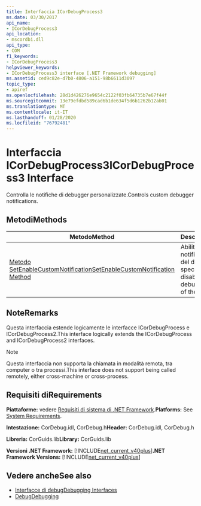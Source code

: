 ```yaml
---
title: Interfaccia ICorDebugProcess3
ms.date: 03/30/2017
api_name:
- ICorDebugProcess3
api_location:
- mscordbi.dll
api_type:
- COM
f1_keywords:
- ICorDebugProcess3
helpviewer_keywords:
- ICorDebugProcess3 interface [.NET Framework debugging]
ms.assetid: ced9c82e-d7b0-4806-a151-98b6611d3097
topic_type:
- apiref
ms.openlocfilehash: 28d1d426276e9654c2122f03fb64735b7e67f44f
ms.sourcegitcommit: 13e79efdbd589cad6b1de634f5d6b1262b12ab01
ms.translationtype: MT
ms.contentlocale: it-IT
ms.lasthandoff: 01/28/2020
ms.locfileid: "76792481"
---
```

# <a name="icordebugprocess3-interface"></a><span data-ttu-id="693ac-102">Interfaccia ICorDebugProcess3</span><span class="sxs-lookup"><span data-stu-id="693ac-102">ICorDebugProcess3 Interface</span></span>
<span data-ttu-id="693ac-103">Controlla le notifiche di debugger personalizzate.</span><span class="sxs-lookup"><span data-stu-id="693ac-103">Controls custom debugger notifications.</span></span>  
  
## <a name="methods"></a><span data-ttu-id="693ac-104">Metodi</span><span class="sxs-lookup"><span data-stu-id="693ac-104">Methods</span></span>  
  
|<span data-ttu-id="693ac-105">Metodo</span><span class="sxs-lookup"><span data-stu-id="693ac-105">Method</span></span>|<span data-ttu-id="693ac-106">Descrizione</span><span class="sxs-lookup"><span data-stu-id="693ac-106">Description</span></span>|  
|------------|-----------------|  
|[<span data-ttu-id="693ac-107">Metodo SetEnableCustomNotification</span><span class="sxs-lookup"><span data-stu-id="693ac-107">SetEnableCustomNotification Method</span></span>](icordebugprocess3-setenablecustomnotification-method.md)|<span data-ttu-id="693ac-108">Abilita e Disabilita le notifiche personalizzate del debugger del tipo specificato.</span><span class="sxs-lookup"><span data-stu-id="693ac-108">Enables and disables custom debugger notifications of the specified type.</span></span>|  
  
## <a name="remarks"></a><span data-ttu-id="693ac-109">Note</span><span class="sxs-lookup"><span data-stu-id="693ac-109">Remarks</span></span>  
 <span data-ttu-id="693ac-110">Questa interfaccia estende logicamente le interfacce ICorDebugProcess e ICorDebugProcess2.</span><span class="sxs-lookup"><span data-stu-id="693ac-110">This interface logically extends the ICorDebugProcess and ICorDebugProcess2 interfaces.</span></span>  
  
> [!NOTE]
> <span data-ttu-id="693ac-111">Questa interfaccia non supporta la chiamata in modalità remota, tra computer o tra processi.</span><span class="sxs-lookup"><span data-stu-id="693ac-111">This interface does not support being called remotely, either cross-machine or cross-process.</span></span>  
  
## <a name="requirements"></a><span data-ttu-id="693ac-112">Requisiti di</span><span class="sxs-lookup"><span data-stu-id="693ac-112">Requirements</span></span>  
 <span data-ttu-id="693ac-113">**Piattaforme:** vedere [Requisiti di sistema di .NET Framework](../../../../docs/framework/get-started/system-requirements.md).</span><span class="sxs-lookup"><span data-stu-id="693ac-113">**Platforms:** See [System Requirements](../../../../docs/framework/get-started/system-requirements.md).</span></span>  
  
 <span data-ttu-id="693ac-114">**Intestazione:** CorDebug.idl, CorDebug.h</span><span class="sxs-lookup"><span data-stu-id="693ac-114">**Header:** CorDebug.idl, CorDebug.h</span></span>  
  
 <span data-ttu-id="693ac-115">**Libreria:** CorGuids.lib</span><span class="sxs-lookup"><span data-stu-id="693ac-115">**Library:** CorGuids.lib</span></span>  
  
 <span data-ttu-id="693ac-116">**Versioni .NET Framework:** [!INCLUDE[net_current_v40plus](../../../../includes/net-current-v40plus-md.md)]</span><span class="sxs-lookup"><span data-stu-id="693ac-116">**.NET Framework Versions:** [!INCLUDE[net_current_v40plus](../../../../includes/net-current-v40plus-md.md)]</span></span>  
  
## <a name="see-also"></a><span data-ttu-id="693ac-117">Vedere anche</span><span class="sxs-lookup"><span data-stu-id="693ac-117">See also</span></span>

- [<span data-ttu-id="693ac-118">Interfacce di debug</span><span class="sxs-lookup"><span data-stu-id="693ac-118">Debugging Interfaces</span></span>](debugging-interfaces.md)
- [<span data-ttu-id="693ac-119">Debug</span><span class="sxs-lookup"><span data-stu-id="693ac-119">Debugging</span></span>](index.md)
